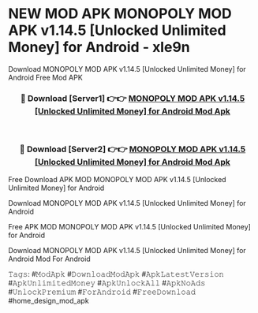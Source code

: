 # NEW MOD APK MONOPOLY MOD APK v1.14.5 [Unlocked Unlimited Money] for Android - xle9n
Download MONOPOLY MOD APK v1.14.5 [Unlocked Unlimited Money] for Android Free Mod APK

<div align="center">
<h3>🔴 Download [Server1] 👉👉 <a href="https://apk-comot.site?title=MONOPOLY_MOD_APK_v1.14.5_[Unlocked_Unlimited_Money]_for_Android">MONOPOLY MOD APK v1.14.5 [Unlocked Unlimited Money] for Android Mod Apk</a></h3><br>

<h3>🔴 Download [Server2] 👉👉 <a href="https://apk-comot.site?title=MONOPOLY_MOD_APK_v1.14.5_[Unlocked_Unlimited_Money]_for_Android">MONOPOLY MOD APK v1.14.5 [Unlocked Unlimited Money] for Android Mod Apk</a></h3>
</div>


Free Download APK MOD MONOPOLY MOD APK v1.14.5 [Unlocked Unlimited Money] for Android

Download MONOPOLY MOD APK v1.14.5 [Unlocked Unlimited Money] for Android 

Free APK MOD MONOPOLY MOD APK v1.14.5 [Unlocked Unlimited Money] for Android 

Download MONOPOLY MOD APK v1.14.5 [Unlocked Unlimited Money] for Android Mod For Android

𝚃𝚊𝚐𝚜: #𝙼𝚘𝚍𝙰𝚙𝚔 #𝙳𝚘𝚠𝚗𝚕𝚘𝚊𝚍𝙼𝚘𝚍𝙰𝚙𝚔 #𝙰𝚙𝚔𝙻𝚊𝚝𝚎𝚜𝚝𝚅𝚎𝚛𝚜𝚒𝚘𝚗 #𝙰𝚙𝚔𝚄𝚗𝚕𝚒𝚖𝚒𝚝𝚎𝚍𝙼𝚘𝚗𝚎𝚢 #𝙰𝚙𝚔𝚄𝚗𝚕𝚘𝚌𝚔𝙰𝚕𝚕 #𝙰𝚙𝚔𝙽𝚘𝙰𝚍𝚜 #𝚄𝚗𝚕𝚘𝚌𝚔𝙿𝚛𝚎𝚖𝚒𝚞𝚖 #𝙵𝚘𝚛𝙰𝚗𝚍𝚛𝚘𝚒𝚍 #𝙵𝚛𝚎𝚎𝙳𝚘𝚠𝚗𝚕𝚘𝚊𝚍 #home_design_mod_apk
